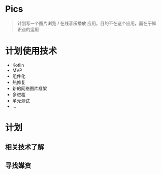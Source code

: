 # Pics
> 计划写一个图片浏览 / 在线音乐播放 应用，目的不在这个应用，而在于知识点的运用

# 计划使用技术

* Kotlin
* MVP
* 组件化
* 热修复
* 新的网络图片框架
* 多进程
* 单元测试
* ...

# 计划

## 相关技术了解

## 寻找媒资

